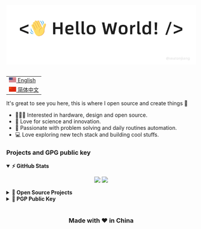 <p align="center">
  <img src=".github/hello-world.gif" />
</p>

<table align="right">
 <tr><td><a href="README.md"><img src=".github/us-flag.png" height="13"> English</a></td></tr>
 <tr><td><a href="README.zh-CN.md"><img src=".github/cn-flag.png" height="13"> 简体中文</a></td></tr>
</table>

It's great to see you here, this is where I open source and create things 🤣

- 👨🏻‍💻 Interested in hardware, design and open source.
- 🌱 Love for science and innovation.
- 💓 Passionate with problem solving and daily routines automation.
- 💻 Love exploring new tech stack and building cool stuffs.

### Projects and GPG public key

<details open>
  <summary><b>⚡ GitHub Stats</b></summary>
  <p align="center">
    <img height="150px" src="https://github-readme-stats.vercel.app/api?username=seatonjiang&show_icons=true&hide_border=true&&count_private=true&include_all_commits=true&hide_title=true" />
    <img height="150px" src="https://github-readme-stats.vercel.app/api/top-langs/?username=seatonjiang&hide_title=true&show_icons=true&hide_border=true&layout=compact&langs_count=8"/>
  </p>
</details>

<details>
  <summary><b>🚀 Open Source Projects</b></summary>
  <br/>
  <table align="center">
    <thead align="center">
      <tr>
        <td><b>💻 Projects</b></td>
        <td><b>🌟 Stars</b></td>
        <td><b>🍴 Forks</b></td>
        <td><b>🐛 Issues</b></td>
        <td><b>🔔 Pull Requests</b></td>
        <td><b>👨‍💻 Language</b></td>
      </tr>
    </thead>
    <tbody>
      <tr>
        <td><a href="https://github.com/seatonjiang/kratos"><b>📖 kratos</b></a></td>
        <td><img alt="Stars" src="https://img.shields.io/github/stars/seatonjiang/kratos?style=flat-square&labelColor=343b41"/></td>
        <td><img alt="Forks" src="https://img.shields.io/github/forks/seatonjiang/kratos?style=flat-square&labelColor=343b41"/></td>
        <td><img alt="Issues" src="https://img.shields.io/github/issues/seatonjiang/kratos?style=flat-square"/></td>
        <td><img alt="Pull Requests" src="https://img.shields.io/github/issues-pr/seatonjiang/kratos?style=flat-square"/></td>
        <td><img alt="Language" src="https://img.shields.io/github/languages/top/seatonjiang/kratos?style=flat-square"/></td>
      </tr>
      <tr>
        <td><a href="https://github.com/seatonjiang/aegis"><b>🛠️ aegis</b></a></td>
        <td><img alt="Stars" src="https://img.shields.io/github/stars/seatonjiang/aegis?style=flat-square&labelColor=343b41"/></td>
        <td><img alt="Forks" src="https://img.shields.io/github/forks/seatonjiang/aegis?style=flat-square&labelColor=343b41"/></td>
        <td><img alt="Issues" src="https://img.shields.io/github/issues/seatonjiang/aegis?style=flat-square"/></td>
        <td><img alt="Pull Requests" src="https://img.shields.io/github/issues-pr/seatonjiang/aegis?style=flat-square"/></td>
        <td><img alt="Language" src="https://img.shields.io/github/languages/top/seatonjiang/aegis?style=flat-square"/></td>
      </tr>
      <tr>
        <td><a href="https://github.com/seatonjiang/nebula"><b>⛴ nebula</b></a></td>
        <td><img alt="Stars" src="https://img.shields.io/github/stars/seatonjiang/nebula?style=flat-square&labelColor=343b41"/></td>
        <td><img alt="Forks" src="https://img.shields.io/github/forks/seatonjiang/nebula?style=flat-square&labelColor=343b41"/></td>
        <td><img alt="Issues" src="https://img.shields.io/github/issues/seatonjiang/nebula?style=flat-square"/></td>
        <td><img alt="Pull Requests" src="https://img.shields.io/github/issues-pr/seatonjiang/nebula?style=flat-square"/></td>
        <td><img alt="Language" src="https://img.shields.io/github/languages/top/seatonjiang/nebula?style=flat-square"/></td> 
      </tr>
      <tr>
        <td><a href="https://github.com/seatonjiang/gazlowe"><b>⌨️ gazlowe</b></a></td>
        <td><img alt="Stars" src="https://img.shields.io/github/stars/seatonjiang/gazlowe?style=flat-square&labelColor=343b41"/></td>
        <td><img alt="Forks" src="https://img.shields.io/github/forks/seatonjiang/gazlowe?style=flat-square&labelColor=343b41"/></td>
        <td><img alt="Issues" src="https://img.shields.io/github/issues/seatonjiang/gazlowe?style=flat-square"/></td>
        <td><img alt="Pull Requests" src="https://img.shields.io/github/issues-pr/seatonjiang/gazlowe?style=flat-square"/></td>
        <td><img alt="Language" src="https://img.shields.io/github/languages/top/seatonjiang/gazlowe?style=flat-square"/></td> 
      </tr>
      <tr>
        <td><a href="https://github.com/seatonjiang/gitmoji-vscode"><b>😜 gitmoji-vscode</b></a></td>
        <td><img alt="Stars" src="https://img.shields.io/github/stars/seatonjiang/gitmoji-vscode?style=flat-square&labelColor=343b41"/></td>
        <td><img alt="Forks" src="https://img.shields.io/github/forks/seatonjiang/gitmoji-vscode?style=flat-square&labelColor=343b41"/></td>
        <td><img alt="Issues" src="https://img.shields.io/github/issues/seatonjiang/gitmoji-vscode?style=flat-square"/></td>
        <td><img alt="Pull Requests" src="https://img.shields.io/github/issues-pr/seatonjiang/gitmoji-vscode?style=flat-square"/></td>
        <td><img alt="Language" src="https://img.shields.io/github/languages/top/seatonjiang/gitmoji-vscode?style=flat-square"/></td> 
      </tr>
      <tr>
        <td><a href="https://github.com/seatonjiang/openwrt-ubnt"><b>📡 openwrt-ubnt</b></a></td>
        <td><img alt="Stars" src="https://img.shields.io/github/stars/seatonjiang/openwrt-ubnt?style=flat-square&labelColor=343b41"/></td>
        <td><img alt="Forks" src="https://img.shields.io/github/forks/seatonjiang/openwrt-ubnt?style=flat-square&labelColor=343b41"/></td>
        <td><img alt="Issues" src="https://img.shields.io/github/issues/seatonjiang/openwrt-ubnt?style=flat-square"/></td>
        <td><img alt="Pull Requests" src="https://img.shields.io/github/issues-pr/seatonjiang/openwrt-ubnt?style=flat-square"/></td>
        <td><img alt="Language" src="https://img.shields.io/github/languages/top/seatonjiang/openwrt-ubnt?style=flat-square"/></td> 
      </tr>
    </tbody>
  </table>
</details>
  
<details>
  <summary><b>🔑 PGP Public Key</b></summary>
  <br/>

```
-----BEGIN PGP PUBLIC KEY BLOCK-----

mQINBGGm2fMBEACcSWQPY1eMH1Ihbk5QlpdDB37Ij0U4bRVgqUoh1kzcx0fM2y3B
jjB6Pie7DTn3xeMV8u8+8wuEmWHEeMeVsVQ+ZETEMuL0F2afIYfStn5/S7cwXFp/
YjcZ5HNG5Q/4wUg4epNsS/8o/6oH5+UKsasRi0+NTWHvK3fubgUyJ3xqjLy5/vUu
9SPbXncPOMeCGpSUrEPfVFBSEek0E5Sl8Ke2p3KNH8hOUdNIx8wmFceCzIG22J8t
CZDV97dwpHa3fn6pCyroicXCktKOpH3IOeFgLXhnd9ncPC8McQVnJlVgMUWSw1HR
bM1dVCmzJpST4liTpkuFMP7Zr12T3cXzwDEdsoSxJpg61h23kAb2BnTZR2entHj7
LiTWTT9lYgfT1wjCNHhYh77Vr6yZunexQnCW0XeYruFbc8zXGBgaCjC0YEVm3L66
VVqjGyEGuVZDqxB6EVfyACPHgN8WJNS2VEeyLDPlzSV+F34wwklEaemeMkBxFORr
ehlUYQYeXx57uxN1eGN0C36c6vlpcOvCohRv+0JDVO/40/Rk1vgfM+yj61QLPUor
XKY5DGh2zNUPo3Qh8/6zNZv/Q30AwmWAVyeZrGV90a1G8I1oR1SLKxNBJz7ZbZ6A
rCs8YbA2uyxR3ANGRDCo0DZ0haGOAJR+oqTbmFbt3CebtB0jBIjnrNr+xwARAQAB
tCFTZWF0b24gSmlhbmcgPGhpQHNlYXRvbmppYW5nLmNvbT6JAlQEEwEIAD4WIQS+
4rNGlVaWFAo50QW3loL2/o0w4wUCYabZ8wIbAwUJAgi/hgULCQgHAgYVCgkICwIE
FgIDAQIeAQIXgAAKCRC3loL2/o0w4+rHD/9zmL4/mrUxtqiv2cHSIXBsVEcIxUOG
YJ+HR00cy0LGyeZBrshYa6V0mgWHldDOyIirtqPDU2EjgHYol4xlHs3Z6u2YEpMq
xUnGCpMO0ZIswZk6FpGBXyOWrpiSnBBgW4EKXjo/SaKyMX75jRKEOsXR2N2O/NUk
Eu8WVtfqvppAx5ExhGTjKax9kosRYXH+jN6Eb8Vr7ArZKKkQuTgrY13aS51WRgIN
/T/QF1P1/Wh2IakC50ptduZr42T3mh+zjx4TlJ1q4l4Qj4IqyImIVmEg0ZcOFoGm
x3aVqzeCQdv4SFK35Zowky/1PfKTsz4XZf8WxIlzXju4WkVfF0VuFfPyBwmm3x5S
yTa5ZZAYm/2+jBP15zqfApVMuYYCV9YROQFq53QqHa8a6FfXTSHww9Wx1JheAKhs
gCAbrJFctTNSmCqTKhcFZfce+H7r0wOfUrskZ7uddCQyTCKUuzUwbyropC/yYjAl
8BanAiUjqfS9nbcZOPrHme7vltm42GESo0I4nNfuzhHA7m06Z1xYTFx/8ylATSJP
cB7x7BDm0RyvoOevwjrUY8X4y4SozSNKOWJUqhb9IZPZDCYxFMHhM3V9a2eYw1o4
4Lty4IqXXUm+iuAZQ0H79P+2bZM1aUrt8dJvocmgF+EoJm5AMNKnllrOGjb4Na5Y
MtAwLSY91OtQpbkCDQRhptnzARAA78RKw2rloNYIAmCCV/vpOp2KuzB4uYB0I1pG
FN4msjAfz5BQERqQSbSnpKfiFT/k+SMst6eFkX9ENgk8AbnaVIYtg9xk7t+8Bsuz
7LIARSoyeQ4IW+5gSbvuDaMk8eArXXsN5NSY5DvvKkze8v6mBLxpVfH7267Z2nNG
NufQWtDe4HkIHRmDPs+LRK8wuJMjqRWY+VGgD9/A6a6tkAF6dZZMJzv7oTyLnrZd
xde1t4tx2y3GpedhPW0qDiSnQuSXudFmCRazjdeePLUdW8pBaqx/V5KOJ88FafUv
6EJnuWoSQY806dT25bQ3bNPYkn+Wj9kSSgHZUeuwb3uEXQFyZ3pXvwDX5QCjgQGX
E2quFcfYKRYSU7HjAI5nmN/5JgDI57JmyHaiZKs49FwVtiIs4pRLqJWXs6hk90+7
NmO9cscfJCul8ykQuaN7NIVoVogoWgynLk7QCDmsdhy2sdqwUYoa8GcGk55uyWef
DePn1JY+WZsPCqkvtVR4t9MxtiV4QVcFoAJ59sEO8iWwom7R/WApkS6JJGpkhqPv
z/yrNH55FJMxvr6W6E4f6lxsBbSnLtTvCBK5PbNZjdI4RdokV1/EJuXAsxUGfRUN
UlofOyDh0H1eLUeMb54cDMw9qVgthUNHTPQSXqBCGNmDXbgE0FOMfn/O+QxFC6Nq
nrwNdacAEQEAAYkCPAQYAQgAJhYhBL7is0aVVpYUCjnRBbeWgvb+jTDjBQJhptnz
AhsMBQkCCL+GAAoJELeWgvb+jTDj+KkQAJQNCY7tfL4I+E6fUa9M++oaT4xWO+n7
q10MQSUDba/hVx46wZ0/E6LUPMBgITVgASkAd43U8x2Ztb+4/hMTkauEwSi222G+
21JtZXgOZYyeMzBy5Eq5LoRiwEuzEPnsPR6jMASRbS3Y1Br4VGAfgMWtCbdGyDku
UtvylQYt5kswl/d1SVHI2YxOivykNENd53JSInd15O+M9fhmbvSQkVbknjqtW9Ma
YyojEa4vPgSrR/4SQR3UlpCqP7xPosLcLKRlhDKLmsRPmVoT/5CF8EfSuOLqcRaO
ROyi8w33D4VGzVBAbfg2jHyL8sEzrloPzDoIL3MXs3IRIySpWfV/bvHAvVUJoMGb
ScoZNxgNVYIYUF0vY5ZC3SrjX/3sj1CTbIJkogNUjK48CvW042NfdcUHLeMcffP0
pdE8YyhdsYK2GD6eOWwSVCatAHqqsfVTlbQR7Q3LFbugFd0kMbpQXPN5z7mej7vR
Rd2u/8Dsh31NSisKNlVvkgL/TEtTaFvztNWeOhNszktRPfrUO6baygDHQ1/+kRRB
qbE9qoyzp8zu+FalCQN8AgVB3Q3toUj3MOU/YrICjhDbZs04e1IhWTZLgmy3gRXR
HSswvjD/UPoC4wt2YkdNS4mQnfqsySaypWjf+6nQbd+q0u0RbKojpLHO1ALvTF9p
ZKbRBMX11zXq
=463o
-----END PGP PUBLIC KEY BLOCK-----
```
</details>

#

<div align="center">

### Made with ❤️ in China

</div>
